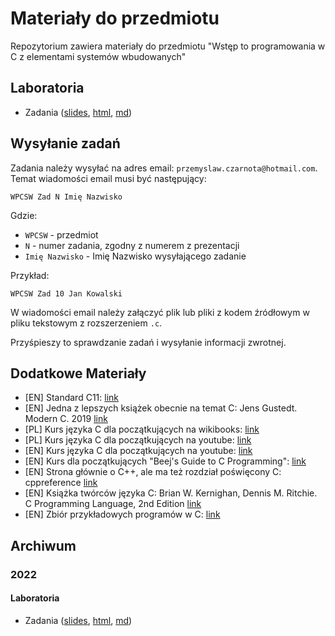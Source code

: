 # Materiały do przedmiotu

Repozytorium zawiera materiały do przedmiotu "Wstęp to programowania w C z elementami systemów wbudowanych"

## Laboratoria

- Zadania ([slides](https://czarnota.github.io/wpcsw/2023/1/slides.html), [html](https://czarnota.github.io/wpcsw/2023/1/), [md](https://github.com/czarnota/wpcsw/tree/main/2023/1/))

## Wysyłanie zadań

Zadania należy wysyłać na adres email: `przemyslaw.czarnota@hotmail.com`.
Temat wiadomości email musi być następujący:

```
WPCSW Zad N Imię Nazwisko
```

Gdzie:
- `WPCSW` - przedmiot
- `N` - numer zadania, zgodny z numerem z prezentacji
- `Imię Nazwisko` - Imię Nazwisko wysyłającego zadanie

Przykład:

```
WPCSW Zad 10 Jan Kowalski
```

W wiadomości email należy załączyć plik lub pliki z kodem źródłowym w pliku tekstowym z rozszerzeniem `.c`.

Przyśpieszy to sprawdzanie zadań i wysyłanie informacji zwrotnej.

## Dodatkowe Materiały

- [EN] Standard C11: [link](https://www.open-std.org/jtc1/sc22/wg14/www/docs/n1570.pdf)
- [EN] Jedna z lepszych książek obecnie na temat C: Jens Gustedt. Modern C. 2019 [link](https://hal.inria.fr/hal-02383654/document)
- [PL] Kurs języka C dla początkujących na wikibooks: [link](https://pl.wikibooks.org/wiki/C)
- [PL] Kurs języka C dla początkujących na youtube: [link](https://www.youtube.com/watch?v=o9zn6XQKjgU&list=PL6aekdNhY7DBvSnK0HUUBb-OH4y41HoZw)
- [EN] Kurs języka C dla początkujących na youtube: [link](https://www.youtube.com/watch?v=KJgsSFOSQv0)
- [EN] Kurs dla początkujących "Beej's Guide to C Programming": [link](https://beej.us/guide/bgc/)
- [EN] Strona głównie o C++, ale ma też rozdział poświęcony C: cppreference [link](https://en.cppreference.com/w/c)
- [EN] Książka twórców języka C: Brian W. Kernighan, Dennis M. Ritchie. C Programming Language, 2nd Edition [link](https://github.com/germanoa/compiladores/blob/master/doc/ebook/The%20C%20Programming%20Language%20-%202nd%20Edition%20-%20Ritchie%20Kernighan.pdf)
- [EN] Zbiór przykładowych programów w C: [link](https://github.com/randerson112358/C-Programs)

## Archiwum

### 2022

#### Laboratoria

- Zadania ([slides](https://czarnota.github.io/wpcsw/2022/1/slides.html), [html](https://czarnota.github.io/wpcsw/2022/1/), [md](https://github.com/czarnota/wpcsw/tree/main/2022/1/))
